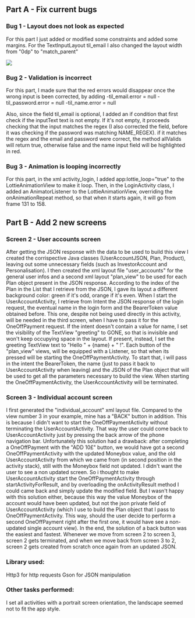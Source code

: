 ## Part A - Fix current bugs

### Bug 1 - Layout does not look as expected

For this part I just added or modified some constraints and added some margins.
For the TextInputLayout til_email I also changed the layout width from "0dp" to "match_parent"

![](/images/correct_layout.png)

### Bug 2 - Validation is incorrect

For this part, I made sure that the red errors would disappear once the wrong input is been corrected, by adding
-til_email.error = null
-til_password.error = null
-til_name.error = null

Also, since the field til_email is optional, I added an if condition that first check if the inputText text is not empty. 
If it's not empty, it proceeds checking that the input matches the regex (I also corrected the field, before it was checking if the password was matching NAME_REGEX).
if it matches the regex and the email and password were correct, the method allValids will return true, otherwise false and the name input field will be highlighted in red.

### Bug 3 - Animation is looping incorrectly

For this part, in the xml activity_login, I added app:lottie_loop="true" to the LottieAnimationView to make it loop. 
Then, in the LoginActivity class, I added an AnimatorListener to the LottieAnimationView, overriding the onAnimationRepeat method, so that when it starts again, it will go 
from frame 131 to 158.

## Part B - Add 2 new screens

### Screen 2 - User accounts screen

After getting the JSON response with the data to be used to build this view I created the corrispective Java classes (UserAccountJSON, Plan, Product), leaving out some unnecessary 
fields (such as InvestorAccount and Personalisation).
I then created the xml layout file "user_accounts" for the general user infos and a second xml layout "plan_view" to be used for each Plan object present in the JSON response.
According to the index of the Plan in the List<Plan> that I retrieve from the JSON, I gave its layout a different background color: green if it's odd, orange if it's even.
When I start the UserAccountActivity, I retrieve from Intent the JSON response of the login request, the eventual name in the login form and the BearerToken value obtained before.
This one, despite not being used directly in this activity, will be needed in the third screen, when I have to pass it for the OneOffPayment request.
If the intent doesn't contain a value for name, I set the visibility of the TextView "greeting" to GONE, so that is invisible and won't keep occupying space in the layout.
If present, instead, I set the greeting TextView text to "Hello " + {name} + " !".
Each button of the "plan_view" views, will be equipped with a Listener, so that when its pressed will be starting the OneOffPaymentActivity.
To start that, i will pass in the intent the BearerToken, the name (just to pass it back to UserAccountActivity when leaving) and the JSON of the Plan object that will be used to 
get all the parameters necessary to build the view.
When starting the OneOffPaymentActivity, the UserAccountActivity will be terminated.

### Screen 3 - Individual account screen
I first generated the "individual_account" xml layout file. Compared to the view number 3 in your example, mine has a "BACK" button in addition.
This is because I didn't want to start the OneOffPaymentActivity without terminating the UserAccountActivity. That way the user could come back to UserAccountActivity just 
by pressing the back arrow of the phone navigation bar.
Unfortunately this solution had a drawback: after completing a OneOffPayment with the "ADD 10£" button, we would have got a second OneOffPaymentActivity with the updated Moneybox
value, and the old UserAccountActivity from which we came from (in second position in the activity stack), still with the Moneybox field not updated. I didn't want the user to see
a non updated screen.
So i thought to make UserAccountActivity start the OneOffPaymentActivity through startActivityForResult, and by overloading the onActivityResult method I could came back and simply 
update the modified field. But I wasn't happy with this solution either, because this way the value Moneybox of the account would have been updated, but not the json private field 
of UserAccountActivity (which I use to build the Plan object that I pass to OneOffPaymentActivity. This way, should the user decide to perform a second OneOffPayment right after 
the first one, it would have see a non-updated single account view).
In the end, the solution of a back button was the easiest and fastest. Whenever we move from screen 2 to screen 3, screen 2 gets terminated, and when we move back from screen 3 to 2,
screen 2 gets created from scratch once again from an updated JSON.

### Library used:
Http3 for http requests
Gson for JSON manipulation

### Other tasks performed:
I set all activities with a portrait screen orientation, the landscape seemed not to fit the app style.